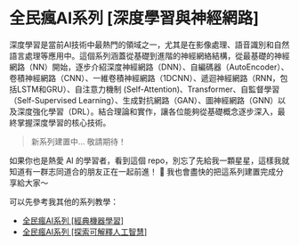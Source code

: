 # 全民瘋AI系列 [深度學習與神經網路]
深度學習是當前AI技術中最熱門的領域之一，尤其是在影像處理、語音識別和自然語言處理等應用中。這個系列涵蓋從基礎到進階的神經網絡結構，從最基礎的神經網路（NN）開始，逐步介紹深度神經網路（DNN）、自編碼器（AutoEncoder）、卷積神經網路（CNN）、一維卷積神經網路（1DCNN）、遞迴神經網路（RNN，包括LSTM和GRU）、自注意力機制 (Self-Attention)、Transformer、自監督學習（Self-Supervised Learning）、生成對抗網路（GAN）、圖神經網路（GNN）以及深度強化學習（DRL）。結合理論和實作，讓各位能夠從基礎概念逐步深入，最終掌握深度學習的核心技術。

> 新系列建置中... 敬請期待！

如果你也是熱愛 AI 的學習者，看到這個 repo，別忘了先給我一顆星星，這樣我就知道有一群志同道合的朋友正在一起前進！ 💫
我也會盡快的把這系列建置完成分享給大家～

可以先參考我其他的系列教學：
- [全民瘋AI系列 [經典機器學習]](https://andy6804tw.github.io/2021-13th-ironman/)
- [全民瘋AI系列 [探索可解釋人工智慧]](https://andy6804tw.github.io/2023-15th-ironman/)

